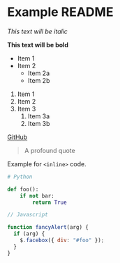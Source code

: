 # Example README

_This text will be italic_

**This text will be bold**

- Item 1
- Item 2
  - Item 2a
  - Item 2b

1. Item 1
1. Item 2
1. Item 3
   1. Item 3a
   1. Item 3b

[GitHub](http://github.com)

> A profound quote

Example for `<inline>` code.

```python
# Python

def foo():
    if not bar:
        return True
```

```javascript
// Javascript

function fancyAlert(arg) {
  if (arg) {
    $.facebox({ div: "#foo" });
  }
}
```

